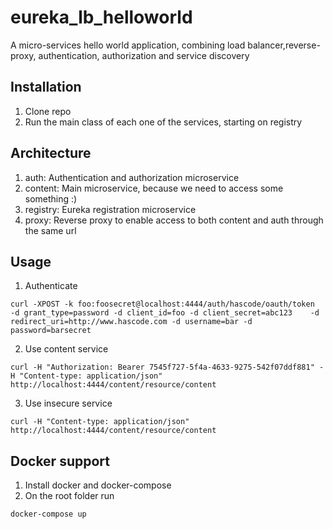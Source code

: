 # eureka_lb_helloworld
A micro-services hello world application, combining load balancer,reverse-proxy, authentication, authorization and service discovery

## Installation
1. Clone repo
2. Run the main class of each one of the services, starting on registry

## Architecture
1. auth: Authentication and authorization microservice
2. content: Main microservice, because we need to access some something :)
3. registry: Eureka registration microservice
4. proxy: Reverse proxy to enable access to both content and auth through the same url

## Usage
1. Authenticate

`curl -XPOST -k foo:foosecret@localhost:4444/auth/hascode/oauth/token    -d grant_type=password -d client_id=foo -d client_secret=abc123    -d redirect_uri=http://www.hascode.com -d username=bar -d password=barsecret`

2. Use content service

`curl -H "Authorization: Bearer 7545f727-5f4a-4633-9275-542f07ddf881" -H "Content-type: application/json" http://localhost:4444/content/resource/content`

3. Use insecure service

`curl -H "Content-type: application/json" http://localhost:4444/content/resource/content`

## Docker support
1. Install docker and docker-compose
2. On the root folder run

`docker-compose up`

